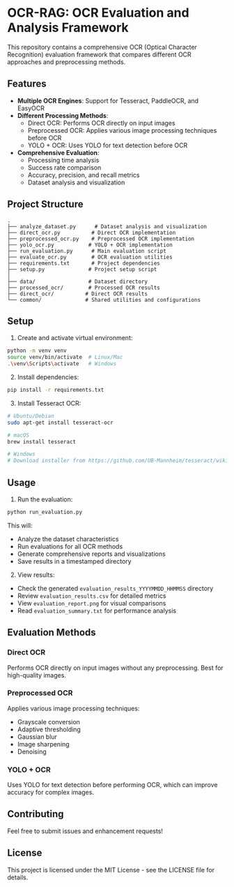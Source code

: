 # OCR-RAG: OCR Evaluation and Analysis Framework

This repository contains a comprehensive OCR (Optical Character Recognition) evaluation framework that compares different OCR approaches and preprocessing methods.

## Features

- **Multiple OCR Engines**: Support for Tesseract, PaddleOCR, and EasyOCR
- **Different Processing Methods**:
  - Direct OCR: Performs OCR directly on input images
  - Preprocessed OCR: Applies various image processing techniques before OCR
  - YOLO + OCR: Uses YOLO for text detection before OCR
- **Comprehensive Evaluation**: 
  - Processing time analysis
  - Success rate comparison
  - Accuracy, precision, and recall metrics
  - Dataset analysis and visualization

## Project Structure

```
.
├── analyze_dataset.py      # Dataset analysis and visualization
├── direct_ocr.py          # Direct OCR implementation
├── preprocessed_ocr.py    # Preprocessed OCR implementation
├── yolo_ocr.py           # YOLO + OCR implementation
├── run_evaluation.py      # Main evaluation script
├── evaluate_ocr.py        # OCR evaluation utilities
├── requirements.txt       # Project dependencies
├── setup.py              # Project setup script
│
├── data/                 # Dataset directory
├── processed_ocr/        # Processed OCR results
├── direct_ocr/          # Direct OCR results
└── common/              # Shared utilities and configurations
```

## Setup

1. Create and activate virtual environment:
```bash
python -m venv venv
source venv/bin/activate  # Linux/Mac
.\venv\Scripts\activate   # Windows
```

2. Install dependencies:
```bash
pip install -r requirements.txt
```

3. Install Tesseract OCR:
```bash
# Ubuntu/Debian
sudo apt-get install tesseract-ocr

# macOS
brew install tesseract

# Windows
# Download installer from https://github.com/UB-Mannheim/tesseract/wiki
```

## Usage

1. Run the evaluation:
```bash
python run_evaluation.py
```

This will:
- Analyze the dataset characteristics
- Run evaluations for all OCR methods
- Generate comprehensive reports and visualizations
- Save results in a timestamped directory

2. View results:
- Check the generated `evaluation_results_YYYYMMDD_HHMMSS` directory
- Review `evaluation_results.csv` for detailed metrics
- View `evaluation_report.png` for visual comparisons
- Read `evaluation_summary.txt` for performance analysis

## Evaluation Methods

### Direct OCR
Performs OCR directly on input images without any preprocessing. Best for high-quality images.

### Preprocessed OCR
Applies various image processing techniques:
- Grayscale conversion
- Adaptive thresholding
- Gaussian blur
- Image sharpening
- Denoising

### YOLO + OCR
Uses YOLO for text detection before performing OCR, which can improve accuracy for complex images.

## Contributing
Feel free to submit issues and enhancement requests!

## License
This project is licensed under the MIT License - see the LICENSE file for details. 